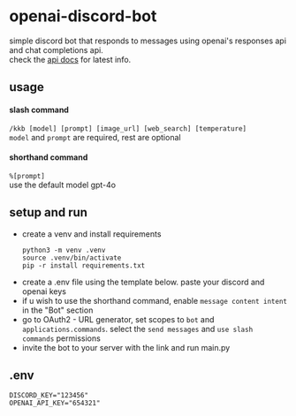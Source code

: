 # openai-discord-bot
simple discord bot that responds to messages using openai's responses api and chat completions api.<br>
check the
[api docs](https://platform.openai.com/docs/api-reference) for latest info.

## usage
#### slash command
`/kkb [model] [prompt] [image_url] [web_search] [temperature] `<br>
`model` and `prompt` are required, rest are optional<br>

#### shorthand command
`%[prompt]`<br>
use the default model gpt-4o

## setup and run
- create a venv and install requirements
  ```
  python3 -m venv .venv
  source .venv/bin/activate
  pip -r install requirements.txt
  ```
- create a .env file using the template below. paste your discord and openai keys
- if u wish to use the shorthand command, enable `message content intent` in the "Bot" section 
- go to OAuth2 - URL generator, set scopes to `bot` and `applications.commands`. select the `send messages` and `use slash commands` permissions
- invite the bot to your server with the link and run main.py

## .env
```
DISCORD_KEY="123456"
OPENAI_API_KEY="654321"
```
